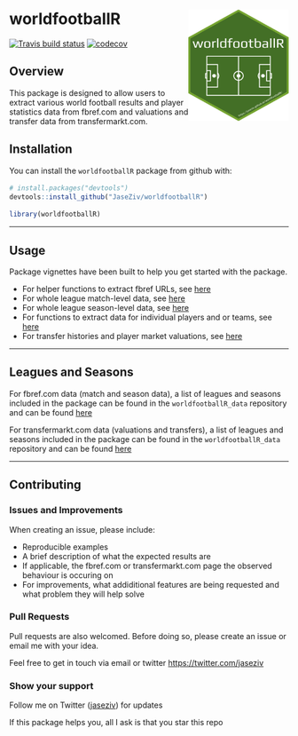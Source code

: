 
<!-- README.md is generated from README.Rmd. Please edit that file -->

# worldfootballR <img src="man/figures/logo.png" align="right" width="181" height="201"/>

<!-- badges: start -->

[![Travis build
status](https://travis-ci.org/JaseZiv/worldfootballR.svg?branch=main)](https://travis-ci.org/JaseZiv/worldfootballR)
[![codecov](https://codecov.io/gh/JaseZiv/worldfootballR/branch/main/graph/badge.svg?token=WGLU5J34VL)](https://codecov.io/gh/JaseZiv/worldfootballR)
<!-- badges: end -->

## Overview

This package is designed to allow users to extract various world
football results and player statistics data from fbref.com and
valuations and transfer data from transfermarkt.com.

## Installation

You can install the `worldfootballR` package from github with:

``` r
# install.packages("devtools")
devtools::install_github("JaseZiv/worldfootballR")
```

``` r
library(worldfootballR)
```

-----

## Usage

Package vignettes have been built to help you get started with the
package.

  - For helper functions to extract fbref URLs, see
    [here](https://jaseziv.github.io/worldfootballR/articles/extract-helper-urls.html)
  - For whole league match-level data, see
    [here](https://jaseziv.github.io/worldfootballR/articles/extract-match-data.html)
  - For whole league season-level data, see
    [here](https://jaseziv.github.io/worldfootballR/articles/extract-season-data.html)
  - For functions to extract data for individual players and or teams,
    see
    [here](https://jaseziv.github.io/worldfootballR/articles/team-and-player-data.html)
  - For transfer histories and player market valuations, see
    [here](https://jaseziv.github.io/worldfootballR/articles/extract-valuation-data.html)

-----

## Leagues and Seasons

For fbref.com data (match and season data), a list of leagues and
seasons included in the package can be found in the
`worldfootballR_data` repository and can be found
[here](https://github.com/JaseZiv/worldfootballR_data/blob/master/raw-data/all_leages_and_cups/all_competitions.csv)

For transfermarkt.com data (valuations and transfers), a list of leagues
and seasons included in the package can be found in the
`worldfootballR_data` repository and can be found
[here](https://github.com/JaseZiv/worldfootballR_data/blob/master/raw-data/transfermarkt_leagues/main_comp_seasons.csv)

-----

## Contributing

### Issues and Improvements

When creating an issue, please include:

  - Reproducible examples
  - A brief description of what the expected results are
  - If applicable, the fbref.com or transfermarkt.com page the observed
    behaviour is occuring on
  - For improvements, what addiditional features are being requested and
    what problem they will help solve

### Pull Requests

Pull requests are also welcomed. Before doing so, please create an issue
or email me with your idea.

Feel free to get in touch via email or twitter
<https://twitter.com/jaseziv>

### Show your support

Follow me on Twitter ([jaseziv](https://twitter.com/jaseziv)) for
updates

If this package helps you, all I ask is that you star this repo

